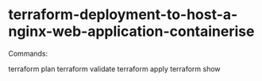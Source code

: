 # terraform-deployment-to-host-a-nginx-web-application-containerise

Commands:

terraform plan
terraform validate
terraform apply
terraform show
